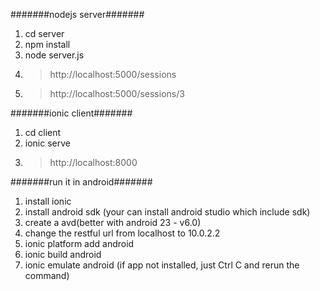 #######nodejs server#######
1. cd server
2. npm install
3. node server.js
4. > http://localhost:5000/sessions
5. > http://localhost:5000/sessions/3





#######ionic client#######
1. cd client
2. ionic serve
3. > http://localhost:8000





#######run it in android#######
1. install ionic
2. install android sdk (your can install android studio which include sdk)
3. create a avd(better with android 23 - v6.0)
4. change the restful url from localhost to 10.0.2.2
5. ionic platform add android
6. ionic build android
7. ionic emulate android (if app not installed, just Ctrl C and rerun the command)
